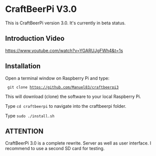 # CraftBeerPi V3.0

This is CraftBeerPi version 3.0. It's currently in beta status.

## Introduction Video

https://www.youtube.com/watch?v=YGARUJgFWh4&t=1s

## Installation

Open a terminal window on Raspberry Pi and type:

<code> git clone https://github.com/Manuel83/craftbeerpi3</code>

This will download (clone) the software to your local Raspberry Pi.

Type <code>cd craftbeerpi</code> to navigate into the craftbeerpi folder.

Type <code>sudo ./install.sh</code>

## ATTENTION

CraftBeerPi 3.0 is a complete rewrite. Server as well as user interface. I recommend to use a second SD card for testing.
